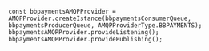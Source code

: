     const bbpaymentsAMQPProvider = AMQPProvider.createIstance(bbpaymentsConsumerQueue, bbpaymentsProducerQueue, AMQPProviderType.BBPAYMENTS);
    bbpaymentsAMQPProvider.provideListening();
    bbpaymentsAMQPProvider.providePublishing();
